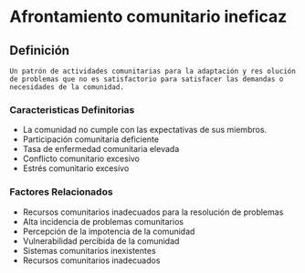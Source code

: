 # Afrontamiento comunitario ineficaz
## Definición
	Un patrón de actividades comunitarias para la adaptación y res olución de problemas que no es satisfactorio para satisfacer las demandas o necesidades de la comunidad.

### Caracteristicas Definitorias
- La comunidad no cumple con las 
expectativas de sus miembros.   
- Participación comunitaria deficiente   
- Tasa de enfermedad comunitaria 
elevada   
- Conflicto comunitario excesivo   
- Estrés comunitario excesivo

### Factores Relacionados
- Recursos comunitarios 
inadecuados para la resolución 
de problemas   
- Alta incidencia de problemas 
comunitarios   
- Percepción de la 
impotencia de la 
comunidad   
- Vulnerabilidad percibida de la 
comunidad  
- Sistemas comunitarios inexistentes  
- Recursos comunitarios inadecuados

